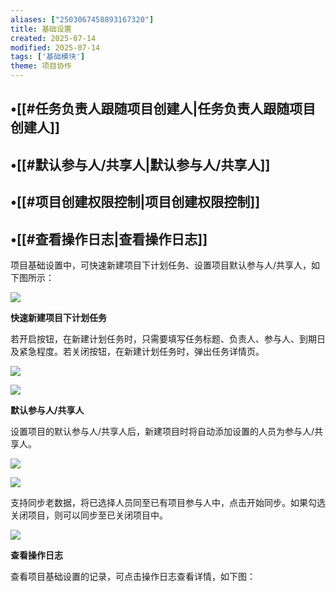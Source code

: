 ```yaml
---
aliases: ["2503067458893167320"]
title: 基础设置
created: 2025-07-14
modified: 2025-07-14
tags: ['基础模块']
theme: 项目协作
---
```


## •[[#任务负责人跟随项目创建人|任务负责人跟随项目创建人]]

## •[[#默认参与人/共享人|默认参与人/共享人]]

## •[[#项目创建权限控制|项目创建权限控制]]

## •[[#查看操作日志|查看操作日志]]

项目基础设置中，可快速新建项目下计划任务、设置项目默认参与人/共享人，如下图所示：

![](https://myhelpdoc.oss-cn-heyuan.aliyuncs.com/mdimages/472655780f81f0a7721605e24337356f.jpg)

**快速新建项目下计划任务**

若开启按钮，在新建计划任务时，只需要填写任务标题、负责人、参与人、到期日及紧急程度。若关闭按钮，在新建计划任务时，弹出任务详情页。

![](https://myhelpdoc.oss-cn-heyuan.aliyuncs.com/mdimages/20bc977788608e903917034990d743de.jpg)

![](https://myhelpdoc.oss-cn-heyuan.aliyuncs.com/mdimages/acd2aecb620aa9e94a282dc9b1a6d07b.jpg)

**默认参与人/共享人**

设置项目的默认参与人/共享人后，新建项目时将自动添加设置的人员为参与人/共享人。

![](https://myhelpdoc.oss-cn-heyuan.aliyuncs.com/mdimages/1a396309b429e2799df6c21fefa8083a.jpg)

![](https://myhelpdoc.oss-cn-heyuan.aliyuncs.com/mdimages/d079369ab30c8ebc9e0a4968e722ce66.jpg)

支持同步老数据，将已选择人员同至已有项目参与人中，点击开始同步。如果勾选关闭项目，则可以同步至已关闭项目中。

![](https://myhelpdoc.oss-cn-heyuan.aliyuncs.com/mdimages/dc4e91d40ff29990a416aa40e2cf7ad0.jpg)

**查看操作日志**

查看项目基础设置的记录，可点击操作日志查看详情，如下图：


